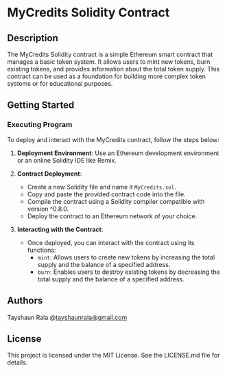 # MyCredits Solidity Contract

## Description
The MyCredits Solidity contract is a simple Ethereum smart contract that manages a basic token system. It allows users to mint new tokens, burn existing tokens, and provides information about the total token supply. This contract can be used as a foundation for building more complex token systems or for educational purposes.

## Getting Started
### Executing Program
To deploy and interact with the MyCredits contract, follow the steps below:

1. **Deployment Environment**: Use an Ethereum development environment or an online Solidity IDE like Remix.

2. **Contract Deployment**:
   - Create a new Solidity file and name it `MyCredits.sol`.
   - Copy and paste the provided contract code into the file.
   - Compile the contract using a Solidity compiler compatible with version ^0.8.0.
   - Deploy the contract to an Ethereum network of your choice.

3. **Interacting with the Contract**:
   - Once deployed, you can interact with the contract using its functions:
     - `mint`: Allows users to create new tokens by increasing the total supply and the balance of a specified address.
     - `burn`: Enables users to destroy existing tokens by decreasing the total supply and the balance of a specified address.

## Authors
Tayshaun Rala
@tayshaunrala@gmail.com

## License
This project is licensed under the MIT License. See the LICENSE.md file for details.
